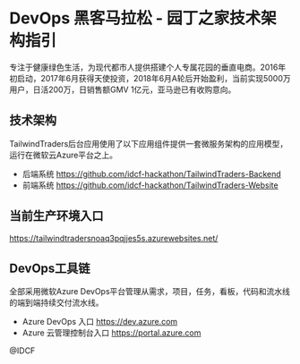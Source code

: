 # DevOps 黑客马拉松 - 园丁之家技术架构指引

专注于健康绿色生活，为现代都市人提供搭建个人专属花园的垂直电商。2016年初启动，2017年6月获得天使投资，2018年6月A轮后开始盈利，当前实现5000万用户，日活200万，日销售额GMV 1亿元，亚马逊已有收购意向。

## 技术架构

TailwindTraders后台应用使用了以下应用组件提供一套微服务架构的应用模型，运行在微软云Azure平台之上。

- 后端系统 <https://github.com/idcf-hackathon/TailwindTraders-Backend>
- 前端系统 <https://github.com/idcf-hackathon/TailwindTraders-Website>

## 当前生产环境入口

<https://tailwindtradersnoaq3pqjjes5s.azurewebsites.net/>

## DevOps工具链

全部采用微软Azure DevOps平台管理从需求，项目，任务，看板，代码和流水线的端到端持续交付流水线。

- Azure DevOps 入口 <https://dev.azure.com>
- Azure 云管理控制台入口 <https://portal.azure.com>

@IDCF
